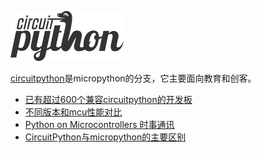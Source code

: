 ![](logo.png)

[circuitpython](http://circuitpython.org/)是micropython的分支，它主要面向教育和创客。

- [已有超过600个兼容circuitpython的开发板](已有超过600个兼容circuitpython的开发板/readme.md)
- [不同版本和mcu性能对比](不同版本和mcu性能对比/readme.md)
- [Python on Microcontrollers 时事通讯](icymi)
- [CircuitPython与micropython的主要区别](circuitpython与micropython的主要区别)